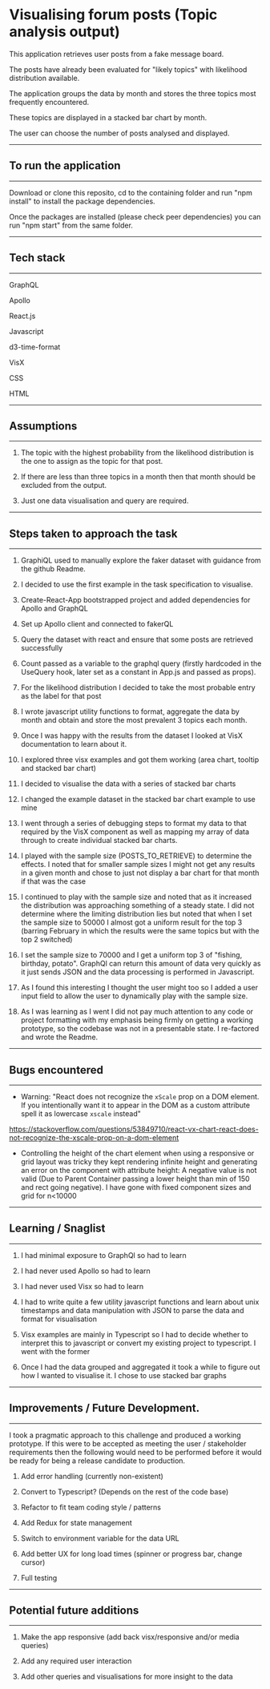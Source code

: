 # Visualising forum posts (Topic analysis output)

This application retrieves user posts from a fake message board. 

The posts have already been evaluated for "likely topics" with likelihood distribution available. 

The application groups the data by month and stores the three topics most frequently encountered. 

These topics are displayed in a stacked bar chart by month. 

The user can choose the number of posts analysed and displayed. 

---
## To run the application
---
Download or clone this reposito, cd to the containing folder and run "npm install" to install the package dependencies.  

Once the packages are installed (please check peer dependencies) you can run "npm start" from the same folder. 

---
## Tech stack
---

GraphQL 

Apollo 

React.js

Javascript 

d3-time-format 

VisX 

CSS 

HTML

---

## Assumptions
---
1. The topic with the highest probability from the likelihood distribution is the one to assign as the topic for that post.

2. If there are less than three topics in a month then that month should be excluded from the output.

3. Just one data visualisation and query are required.

---

## Steps taken to approach the task
---

1. GraphiQL used to manually explore the faker dataset with guidance from the github Readme.

1. I decided to use the first example in the task specification to visualise. 

1. Create-React-App bootstrapped project and added dependencies for Apollo and GraphQL

1. Set up Apollo client and connected to fakerQL

1. Query the dataset with react and ensure that some posts are retrieved successfully

1. Count passed as a variable to the graphql query (firstly hardcoded in the UseQuery hook, later set as a constant in App.js and passed as props). 

1. For the likelihood distribution I decided to  take the most probable entry as the label for that post

1. I wrote javascript utility functions to format, aggregate the data by month and obtain and store the most prevalent 3 topics each month. 

1. Once I was happy with the results from the dataset I looked at VisX documentation to learn about it.

1. I explored three visx examples and got them working (area chart, tooltip and stacked bar chart)

1. I decided to visualise the data with a series of stacked bar charts

1. I changed the example dataset in the stacked bar chart example to use mine

1. I went through a series of debugging steps to format my data to that required by the VisX component as well as mapping my array of data through to create individual stacked bar charts.

1. I played with the sample size (POSTS_TO_RETRIEVE) to determine the effects. I noted that for smaller sample sizes I might not get any results in a given month and chose to just not display a bar chart for that month if that was the case

1. I continued to play with the sample size and noted that as it increased the distribution was approaching something of a steady state. I did not determine where the limiting distribution lies but noted that when I set the sample size to 50000 I almost got a uniform result for the top 3 (barring February in which the results were the same topics but with the top 2 switched)

1. I set the sample size to 70000 and I get a uniform top 3 of "fishing, birthday, potato". GraphQl can return this amount of data very quickly as it just sends JSON and the data processing is performed in Javascript. 

1. As I found this interesting I thought the user might too so I added a user input field to allow the user to dynamically play with the sample size. 

1. As I was learning as I went I did not pay much attention to any code or project formatting with my emphasis being firmly on getting a working prototype, so the codebase was not in a presentable state. I re-factored and wrote the Readme. 

---
## Bugs encountered
---

- Warning: "React does not recognize the `xScale` prop on a DOM element. If you
intentionally want it to appear in the DOM as a custom attribute spell it as
lowercase `xscale` instead"

https://stackoverflow.com/questions/53849710/react-vx-chart-react-does-not-recognize-the-xscale-prop-on-a-dom-element


- Controlling the height of the chart element when using a responsive or grid layout was tricky they kept rendering infinite height and generating an error on the <rect> component with attribute height: A negative value is not valid (Due to Parent Container passing a lower height than min of 150 and rect going negative). I have gone with fixed component sizes and grid for n<10000

---
## Learning / Snaglist
---

1. I had minimal exposure to GraphQl so had to learn 
1. I had never used Apollo so had to learn
1. I had never used Visx so had to learn
1. I had to write quite a few utility javascript functions and learn about unix timestamps and data manipulation with JSON to parse the data and format for visualisation

1. Visx examples are mainly in Typescript so I had to decide whether to interpret this to javascript or convert my existing project to typescript. I went with the former

1. Once I had the data grouped and aggregated it took a while to figure out how I wanted to visualise it. I chose to use stacked bar graphs 


---
## Improvements / Future Development.
---

I took a pragmatic approach to this challenge and produced a working prototype. If this were to be accepted as meeting the user / stakeholder requirements then the following would need to be performed before it would be ready for being a release candidate to production. 

1. Add error handling (currently non-existent)

1. Convert to Typescript? (Depends on the rest of the code base)

1. Refactor to fit team coding style / patterns

1. Add Redux for state management

1. Switch to environment variable for the data URL

1. Add better UX for long load times (spinner or progress bar, change cursor)

1. Full testing 

---
## Potential future additions
---

1. Make the app responsive (add back visx/responsive and/or media queries)

1. Add any required user interaction   

1. Add other queries and visualisations for more insight to the data 



